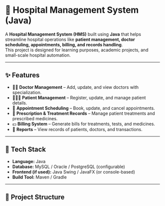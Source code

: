 # 🏥 Hospital Management System (Java)

A **Hospital Management System (HMS)** built using **Java** that helps streamline hospital operations like **patient management, doctor scheduling, appointments, billing, and records handling**.  
This project is designed for learning purposes, academic projects, and small-scale hospital automation.

---

## ✨ Features

- 👨‍⚕️ **Doctor Management** – Add, update, and view doctors with specialization.  
- 🧑‍🤝‍🧑 **Patient Management** – Register, update, and manage patient details.  
- 📅 **Appointment Scheduling** – Book, update, and cancel appointments.  
- 💊 **Prescription & Treatment Records** – Manage patient treatments and prescribed medicines.  
- 💵 **Billing System** – Generate bills for treatments, tests, and medicines.  
- 🧾 **Reports** – View records of patients, doctors, and transactions.  

---

## 🧱 Tech Stack

- **Language:** Java  
- **Database:** MySQL / Oracle / PostgreSQL (configurable)  
- **Frontend (if used):** Java Swing / JavaFX (or console-based)  
- **Build Tool:** Maven / Gradle  

---

## 📂 Project Structure

